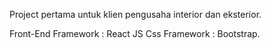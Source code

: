 Project pertama untuk klien pengusaha interior dan eksterior.


Front-End Framework : React JS
Css Framework : Bootstrap.
